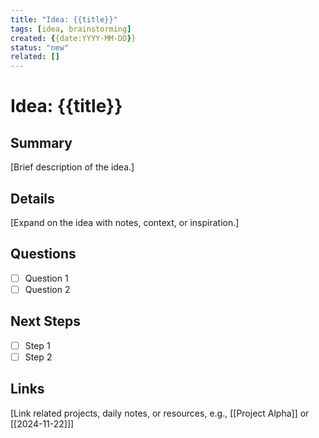 ```yaml
---
title: "Idea: {{title}}"
tags: [idea, brainstorming]
created: {{date:YYYY-MM-DD}}
status: "new"
related: []
---
```

# Idea: {{title}}

## Summary
[Brief description of the idea.]

## Details
[Expand on the idea with notes, context, or inspiration.]

## Questions
- [ ] Question 1
- [ ] Question 2

## Next Steps
- [ ] Step 1
- [ ] Step 2

## Links
[Link related projects, daily notes, or resources, e.g., [[Project Alpha]] or [[2024-11-22]]]
